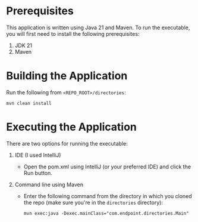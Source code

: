 # Prerequisites
This application is written using Java 21 and Maven. To run the executable, you will first need to install the following prerequisites:
1. JDK 21
2. Maven

# Building the Application
Run the following from `<REPO_ROOT>/directories`:

`mvn clean install`

# Executing the Application
There are two options for running the executable:
1. IDE (I used IntelliJ)
   - Open the pom.xml using IntelliJ (or your preferred IDE) and click the Run button.

2. Command line using Maven
   - Enter the following command from the directory in which you cloned the repo (make sure you're in the `directories` directory):

     `mvn exec:java -Dexec.mainClass="com.endpoint.directories.Main"`
